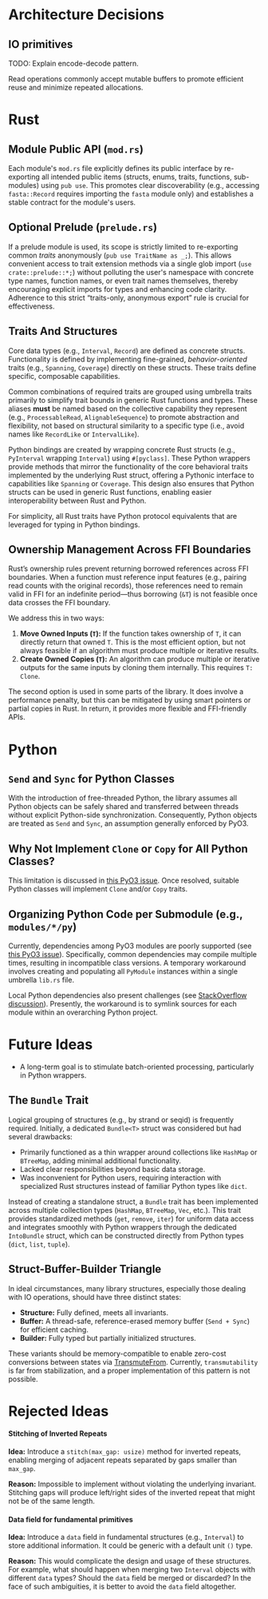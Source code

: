 # Architecture Decisions

## IO primitives

TODO: Explain encode-decode pattern.

Read operations commonly accept mutable buffers to promote efficient reuse and minimize repeated allocations.

# Rust

## Module Public API (`mod.rs`)

Each module's `mod.rs` file explicitly defines its public interface by re-exporting all intended public
items (structs, enums, traits, functions, sub-modules) using `pub use`. This promotes clear discoverability (e.g.,
accessing `fasta::Record` requires importing the `fasta` module only) and establishes a stable contract for the
module's users.

## Optional Prelude (`prelude.rs`)

If a prelude module is used, its scope is strictly limited to re-exporting common *traits* anonymously
(`pub use TraitName as _;`). This allows convenient access to trait extension methods via a single glob import
(`use crate::prelude::*;`) without polluting the user's namespace with concrete type names, function names, or
even trait names themselves, thereby encouraging explicit imports for types and enhancing code clarity. Adherence to
this strict “traits-only, anonymous export” rule is crucial for effectiveness.

## Traits And Structures

Core data types (e.g., `Interval`, `Record`) are defined as concrete structs. Functionality is defined by implementing
fine-grained, *behavior-oriented* traits (e.g., `Spanning`, `Coverage`) directly on these structs. These traits define
specific, composable capabilities.

Common combinations of required traits are grouped using umbrella traits primarily to simplify trait bounds in generic
Rust functions and types. These aliases **must** be named based on the collective capability they represent (e.g.,
`ProcessableRead`, `AlignableSequence`) to promote abstraction and flexibility, not based on structural similarity to a
specific type (i.e., avoid names like `RecordLike` or `IntervalLike`).

Python bindings are created by wrapping concrete Rust structs (e.g., `PyInterval` wrapping `Interval`) using
`#[pyclass]`. These Python wrappers provide methods that mirror the functionality of the core behavioral traits
implemented by the underlying Rust struct, offering a Pythonic interface to capabilities like `Spanning` or `Coverage`.
This design also ensures that Python structs can be used in generic Rust functions, enabling easier interoperability
between Rust and Python.

For simplicity, all Rust traits have Python protocol equivalents that are leveraged for typing in Python bindings.

## Ownership Management Across FFI Boundaries

Rust’s ownership rules prevent returning borrowed references across FFI boundaries. When a function must reference input
features (e.g., pairing read counts with the original records), those references need to remain valid in FFI for an
indefinite period—thus borrowing (`&T`) is not feasible once data crosses the FFI boundary.

We address this in two ways:

1. **Move Owned Inputs (`T`):** If the function takes ownership of `T`, it can directly return that owned `T`. This is
   the most efficient option, but not always feasible if an algorithm must produce multiple or iterative results.
2. **Create Owned Copies (`T`):** An algorithm can produce multiple or iterative outputs for the same inputs by cloning
   them internally. This requires `T: Clone`.

The second option is used in some parts of the library. It does involve a performance penalty, but this can be mitigated
by using smart pointers or partial copies in Rust. In return, it provides more flexible and FFI-friendly APIs.

# Python

## `Send` and `Sync` for Python Classes

With the introduction of free-threaded Python, the library assumes all Python objects can be safely shared and
transferred between threads without explicit Python-side synchronization. Consequently, Python objects are treated as
`Send` and `Sync`, an assumption generally enforced by PyO3.

## Why Not Implement `Clone` or `Copy` for All Python Classes?

This limitation is discussed in [this PyO3 issue](https://github.com/PyO3/pyo3/issues/4337). Once resolved, suitable
Python classes will implement `Clone` and/or `Copy` traits.

## Organizing Python Code per Submodule (e.g., `modules/*/py`)

Currently, dependencies among PyO3 modules are poorly supported (see
[this PyO3 issue](https://github.com/PyO3/pyo3/issues/1444)). Specifically, common dependencies may compile multiple
times, resulting in incompatible class versions. A temporary workaround involves creating and populating all `PyModule`
instances within a single umbrella `lib.rs` file.

Local Python dependencies also present challenges (see
[StackOverflow discussion](https://stackoverflow.com/questions/75159453/specifying-local-relative-dependency-in-pyproject-toml)).
Presently, the workaround is to symlink sources for each module within an overarching Python project.

# Future Ideas

- A long-term goal is to stimulate batch-oriented processing, particularly in Python wrappers.

## The `Bundle` Trait

Logical grouping of structures (e.g., by strand or seqid) is frequently required. Initially, a dedicated `Bundle<T>`
struct was considered but had several drawbacks:

- Primarily functioned as a thin wrapper around collections like `HashMap` or `BTreeMap`, adding minimal additional
  functionality.
- Lacked clear responsibilities beyond basic data storage.
- Was inconvenient for Python users, requiring interaction with specialized Rust structures instead of familiar Python
  types like `dict`.

Instead of creating a standalone struct, a `Bundle` trait has been implemented across multiple collection types
(`HashMap`, `BTreeMap`, `Vec`, etc.). This trait provides standardized methods (`get`, `remove`, `iter`) for uniform
data access and integrates smoothly with Python wrappers through the dedicated `IntoBundle` struct, which can be
constructed directly from Python types (`dict`, `list`, `tuple`).

## Struct-Buffer-Builder Triangle

In ideal circumstances, many library structures, especially those dealing with IO operations, should have three distinct
states:

- **Structure:** Fully defined, meets all invariants.
- **Buffer:** A thread-safe, reference-erased memory buffer (`Send + Sync`) for efficient caching.
- **Builder:** Fully typed but partially initialized structures.

These variants should be memory-compatible to enable zero-cost conversions between states via
[TransmuteFrom](https://github.com/rust-lang/rust/issues/99571). Currently, `transmutability` is far from stabilization,
and a proper implementation of this pattern is not possible.

# Rejected Ideas

#### Stitching of Inverted Repeats

**Idea:** Introduce a `stitch(max_gap: usize)` method for inverted repeats, enabling merging of adjacent repeats
separated by gaps smaller than `max_gap`.

**Reason:** Impossible to implement without violating the underlying invariant. Stitching gaps will produce left/right
sides of the inverted repeat that might not be of the same length.

#### Data field for fundamental primitives

**Idea:** Introduce a `data` field in fundamental structures (e.g., `Interval`) to store additional information. It
could be generic with a default unit `()` type.

**Reason:** This would complicate the design and usage of these structures. For example, what should happen when merging
two `Interval` objects with different `data` types? Should the `data` field be merged or discarded? In the face of such
ambiguities, it is better to avoid the `data` field altogether.
